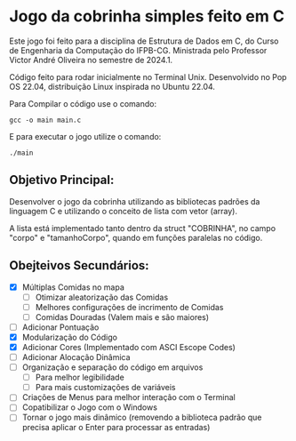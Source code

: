 # Jogo da cobrinha simples feito em C

Este jogo foi feito para a disciplina de Estrutura de Dados em C, do Curso de Engenharia da Computação do IFPB-CG. 
Ministrada pelo Professor Victor André Oliveira no semestre de 2024.1.

Código feito para rodar inicialmente no Terminal Unix. Desenvolvido no Pop OS 22.04, distribuição Linux inspirada no Ubuntu 22.04.

Para Compilar o código use o comando:

```
gcc -o main main.c
```

E para executar o jogo utilize o comando: 

```
./main
```

## Objetivo Principal:
Desenvolver o jogo da cobrinha utilizando as bibliotecas padrões da linguagem C e utilizando o conceito de lista com vetor (array). 

A lista está implementado tanto dentro da struct "COBRINHA", no campo "corpo" e "tamanhoCorpo", quando em funções paralelas no código. 

## Obejteivos Secundários:
- [x] Múltiplas Comidas no mapa
  - [ ] Otimizar aleatorização das Comidas
  - [ ] Melhores configurações de incrimento de Comidas
  - [ ] Comidas Douradas (Valem mais e são maiores)
- [ ] Adicionar Pontuação
- [x] Modularização do Código
- [x] Adicionar Cores (Implementado com ASCI Escope Codes)
- [ ] Adicionar Alocação Dinâmica
- [ ] Organização e separação do código em arquivos
  - [ ] Para melhor legibilidade
  - [ ] Para mais customizações de variáveis
- [ ] Criações de Menus para melhor interação com o Terminal
- [ ] Copatibilizar o Jogo com o Windows
- [ ] Tornar o jogo mais dinâmico (removendo a biblioteca padrão que precisa aplicar o Enter para processar as entradas)
